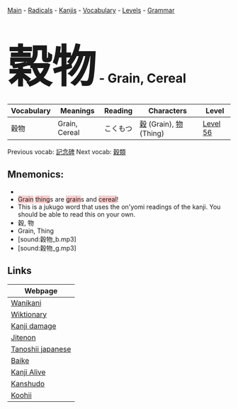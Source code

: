 <style> bigfont {font-size: 100px}</style>
[Main](../README.md) -
[Radicals](../radicals.md) -
[Kanjis](../kanjis.md) -
[Vocabulary](../vocabulary.md) -
[Levels](../levels.md) -
[Grammar](../grammar.md)
# <bigfont> 穀物</bigfont> - Grain, Cereal 

| Vocabulary | Meanings | Reading | Characters | Level |
| --- | --- | --- | --- | --- |
| 穀物 | Grain, Cereal | こくもつ |  [穀](../kanjis/穀.md) (Grain), [物](../kanjis/物.md) (Thing) | [Level 56](../levels/wk_level56.md) |

Previous vocab: [記念碑](記念碑.md) Next vocab: [穀類](穀類.md) 

## Mnemonics:

* 
* <span style="background-color:#ffcccb"> Grain</span> <span style="background-color:#ffcccb"> thing</span>s are <span style="background-color:#ffcccb"> grain</span>s and <span style="background-color:#ffcccb"> cereal</span>!
* This is a jukugo word that uses the on'yomi readings of the kanji. You should be able to read this on your own.
* 穀, 物
* Grain, Thing
* [sound:穀物_b.mp3]
* [sound:穀物_g.mp3]


## Links 

| Webpage |
| --- |
| [Wanikani          ](https://www.wanikani.com/kanji/穀物) |
| [Wiktionary        ](https://en.wiktionary.org/wiki/穀物) |
| [Kanji damage      ](http://www.kanjidamage.com/kanji/search?utf8=✓&q=穀物) |
| [Jitenon           ](https://jitenon.com/kanji/穀物) |
| [Tanoshii japanese ](https://www.tanoshiijapanese.com/dictionary/kanji.cfm?k=穀物) |
| [Baike             ](https://baike.baidu.com/item/穀物) |
| [Kanji Alive       ](https://app.kanjialive.com/穀物) |
| [Kanshudo          ](https://www.kanshudo.com/searchmn?q=穀物) |
| [Koohii            ](https://kanji.koohii.com/study/kanji/穀物) |
